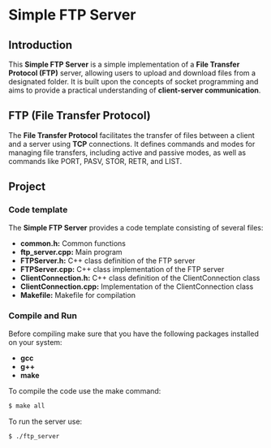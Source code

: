 # Simple FTP Server

## Introduction
This **Simple FTP Server** is a simple implementation of a **File Transfer Protocol (FTP)** server, allowing users to upload and download files from a designated folder. It is built upon the concepts of socket programming and aims to provide a practical understanding of **client-server communication**.

## FTP (File Transfer Protocol)
The **File Transfer Protocol** facilitates the transfer of files between a client and a server using **TCP** connections. It defines commands and modes for managing file transfers, including active and passive modes, as well as commands like PORT, PASV, STOR, RETR, and LIST.

## Project

### Code template
The **Simple FTP Server**  provides a code template consisting of several files:

- **common.h:** Common functions
- **ftp_server.cpp:** Main program
- **FTPServer.h:** C++ class definition of the FTP server
- **FTPServer.cpp:** C++ class implementation of the FTP server
- **ClientConnection.h:** C++ class definition of the ClientConnection class
- **ClientConnection.cpp:** Implementation of the ClientConnection class
- **Makefile:** Makefile for compilation

### Compile and Run
Before compiling make sure that you have the following packages installed
on your system:
- **gcc**
- **g++**
- **make**

To compile the code use the make command:
```bash
$ make all
```
To run the server use:
```bash
$ ./ftp_server
```

